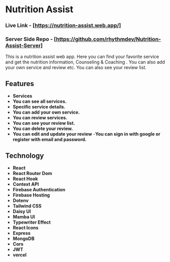 # Nutrition Assist

### Live Link - [https://nutrition-assist.web.app/]

### Server Side Repo - [https://github.com/rhythmdev/Nutrition-Assist-Server]

This is a nutrition assist web app. Here you can find your favorite service and get the nutrition information, Counseling & Coaching . You can also add your own service and review etc. You can also see your review list.

## Features

- **Services**
- **You can see all services.**
- **Specific service details.**
- **You can add your own service.**
- **You can review services.**
- **You can see your review list.**
- **You can delete your review.**
- **You can edit and update your review**
-**You can sign in with google or register with email and password.**

## Technology


- **React**
- **React Router Dom**
- **React Hook** 
- **Context API**
- **Firebase Authentication**
- **Firebase Hosting**
- **Dotenv**
- **Tailwind CSS**
- **Daisy UI**
- **Mamba UI**
- **Typewriter Effect**
- **React Icons**
- **Express**
- **MongoDB**
- **Cors**
- **JWT**
- **vercel**

